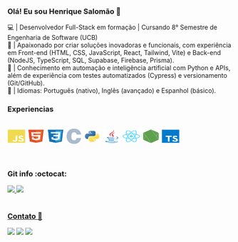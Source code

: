 ### Olá! Eu sou Henrique Salomão 👋

💻 | Desenvolvedor Full-Stack em formação | Cursando 8° Semestre de Engenharia de Software (UCB)<br>
🚀 | Apaixonado por criar soluções inovadoras e funcionais, com experiência em Front-end (HTML, CSS, JavaScript, React, Tailwind, Vite) e Back-end (NodeJS, TypeScript, SQL, Supabase, Firebase, Prisma).<br>
🤖 | Conhecimento em automação e inteligência artificial com Python e APIs, além de experiência com testes automatizados (Cypress) e versionamento (Git/GitHub).<br>
🎯 | Idiomas: Português (nativo), Inglês (avançado) e Espanhol (básico).

### Experiencias
<div style="display: inline_block"><br>
  <img align="center" alt="hrs-Js" height="30" width="40" src="https://raw.githubusercontent.com/devicons/devicon/master/icons/javascript/javascript-plain.svg">
  <img align="center" alt="hrs-HTML" height="30" width="40" src="https://raw.githubusercontent.com/devicons/devicon/master/icons/html5/html5-original.svg">
  <img align="center" alt="hrs-CSS" height="30" width="40" src="https://raw.githubusercontent.com/devicons/devicon/master/icons/css3/css3-original.svg">
  <img align="center" alt="hrs-C" height="34" width="34" src="https://raw.githubusercontent.com/devicons/devicon/master/icons/c/c-original.svg">
  <img align="center" alt="hrs-Python" height="30" width="40" src="https://raw.githubusercontent.com/devicons/devicon/master/icons/python/python-original.svg">
  <img align="center" alt="hrs-Java" height="30" width="40" src="https://raw.githubusercontent.com/devicons/devicon/master/icons/java/java-original.svg">
  <img align="center" alt="hrs-React" height="30" width="40" src="https://raw.githubusercontent.com/devicons/devicon/master/icons/react/react-original.svg">
  <img align="center" alt="hrs-Node" height="30" width="40" src="https://raw.githubusercontent.com/devicons/devicon/master/icons/nodejs/nodejs-plain.svg">
  <img align="center" alt="hrs-Type" height="30" width="40" src="https://raw.githubusercontent.com/devicons/devicon/master/icons/typescript/typescript-plain.svg">
</div>
<br><br>

### Git info :octocat:

<div align="start">
  <a href="https://github.com/henriquesalo">
  <img height="180em" src="https://github-readme-stats.vercel.app/api?username=henriquesalo&show_icons=true&theme=radical&include_all_commits=true&count_private=true"/>
  <img height="180em" src="https://github-readme-stats.vercel.app/api/top-langs/?username=henriquesalo&layout=compact&langs_count=7&theme=radical"/>
</div>
  
<br>

### Contato 📱
<div> 
  <a href="https://www.instagram.com/henriquesaloo/" target="_blank"><img src="https://img.shields.io/badge/-Instagram-%23E4405F?style=for-the-badge&logo=instagram&logoColor=white" target="_blank"></a>
  <a href = "mailto:henriquesalomaodev@gmail.com"><img src="https://img.shields.io/badge/-Gmail-%23333?style=for-the-badge&logo=gmail&logoColor=white" target="_blank"></a>
  <a href="https://www.linkedin.com/in/henrique-rodrigues-salom%C3%A3o-bbb8b0239/" target="_blank"><img src="https://img.shields.io/badge/-LinkedIn-%230077B5?style=for-the-badge&logo=linkedin&logoColor=white" target="_blank"></a> 
</div>
